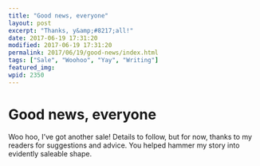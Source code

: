 ```yaml
---
title: "Good news, everyone"
layout: post
excerpt: "Thanks, y&amp;#8217;all!"
date: 2017-06-19 17:31:20
modified: 2017-06-19 17:31:20
permalink: 2017/06/19/good-news/index.html
tags: ["Sale", "Woohoo", "Yay", "Writing"]
featured_img: 
wpid: 2350
---
```


# Good news, everyone

Woo hoo, I’ve got another sale! Details to follow, but for now, thanks to my readers for suggestions and advice. You helped hammer my story into evidently saleable shape.